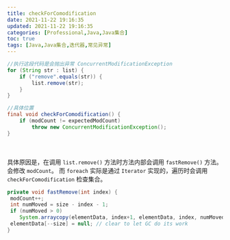 ```yaml
---
title: checkForComodification
date: 2021-11-22 19:16:35
updated: 2021-11-22 19:16:35
categories: [Professional,Java,Java集合]
toc: true
tags: [Java,Java集合,迭代器,常见异常]
---
```


```Java
//执行这段代码是会抛出异常 ConcurrentModificationException
for (String str : list) {   
    if ("remove".equals(str)) {
        list.remove(str);
    }
}

//具体位置
final void checkForComodification() {  
 	if (modCount != expectedModCount)  
 		throw new ConcurrentModificationException();  
}
```

<!-- more -->　　

具体原因是，在调用 `list.remove()` 方法时方法内部会调用 `fastRemove()` 方法。会修改 `modCount`。
而 `foreach` 实际是通过 `Iterator` 实现的，遍历时会调用 `checkForComodification` 检查集合。

```Java
private void fastRemove(int index) {  
 modCount++;  
 int numMoved = size - index - 1;  
 if (numMoved > 0)  
 	System.arraycopy(elementData, index+1, elementData, index, numMoved);  
 elementData[--size] = null; // clear to let GC do its work  
}
```